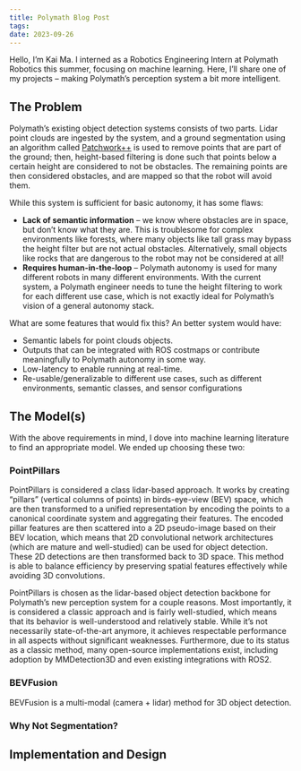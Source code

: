 ```yaml
---
title: Polymath Blog Post
tags: 
date: 2023-09-26
---
```

Hello, I’m Kai Ma. I interned as a Robotics Engineering Intern at Polymath Robotics this summer, focusing on machine learning. Here, I’ll share one of my projects – making Polymath’s perception system a bit more intelligent.

## The Problem
Polymath’s existing object detection systems consists of two parts. Lidar point clouds are ingested by the system, and a ground segmentation using an algorithm called [Patchwork++](https://arxiv.org/abs/2207.11919) is used to remove points that are part of the ground; then, height-based filtering is done such that points below a certain height are considered to not be obstacles. The remaining points are then considered obstacles, and are mapped so that the robot will avoid them. 

While this system is sufficient for basic autonomy, it has some flaws:
- **Lack of semantic information** – we know where obstacles are in space, but don’t know what they are. This is troublesome for complex environments like forests, where many objects like tall grass may bypass the height filter but are not actual obstacles. Alternatively, small objects like rocks that are dangerous to the robot may not be considered at all!
- **Requires human-in-the-loop** – Polymath autonomy is used for many different robots in many different environments. With the current system, a Polymath engineer needs to tune the height filtering to work for each different use case, which is not exactly ideal for Polymath’s vision of a general autonomy stack.

What are some features that would fix this? An better system would have:
- Semantic labels for point clouds objects.
- Outputs that can be integrated with ROS costmaps or contribute meaningfully to Polymath autonomy in some way.
- Low-latency to enable running at real-time.
- Re-usable/generalizable to different use cases, such as different environments, semantic classes, and sensor configurations

## The Model(s)
With the above requirements in mind, I dove into machine learning literature to find an appropriate model. We ended up choosing these two:
### PointPillars
PointPillars is considered a class lidar-based approach. It works by creating “pillars” (vertical columns of points) in birds-eye-view (BEV) space, which are then transformed to a unified representation by encoding the points to a canonical coordinate system and aggregating their features. The encoded pillar features are then scattered into a 2D pseudo-image based on their BEV location, which means that 2D convolutional network architectures (which are mature and well-studied) can be used for object detection. These 2D detections are then transformed back to 3D space. This method is able to balance efficiency by preserving spatial features effectively while avoiding 3D convolutions.

PointPillars is chosen as the lidar-based object detection backbone for Polymath’s new perception system for a couple reasons. Most importantly, it is considered a classic approach and is fairly well-studied, which means that its behavior is well-understood and relatively stable. While it’s not necessarily state-of-the-art anymore, it achieves respectable performance in all aspects without significant weaknesses. Furthermore, due to its status as a classic method, many open-source implementations exist, including adoption by MMDetection3D and even existing integrations with ROS2.

### BEVFusion
BEVFusion is a multi-modal (camera + lidar) method for 3D object detection.

### Why Not Segmentation?

## Implementation and Design
